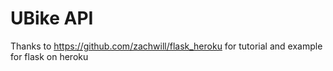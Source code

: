 # UBike API

Thanks to https://github.com/zachwill/flask_heroku for tutorial and example for flask on heroku



